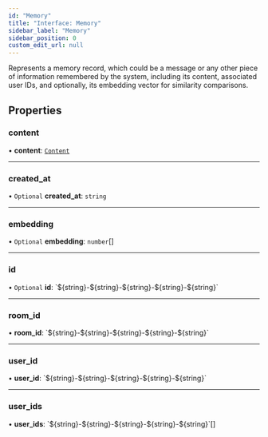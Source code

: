 ```yaml
---
id: "Memory"
title: "Interface: Memory"
sidebar_label: "Memory"
sidebar_position: 0
custom_edit_url: null
---
```


Represents a memory record, which could be a message or any other piece of information remembered by the system, including its content, associated user IDs, and optionally, its embedding vector for similarity comparisons.

## Properties

### content

• **content**: [`Content`](Content.md)

___

### created\_at

• `Optional` **created\_at**: `string`

___

### embedding

• `Optional` **embedding**: `number`[]

___

### id

• `Optional` **id**: \`$\{string}-$\{string}-$\{string}-$\{string}-$\{string}\`

___

### room\_id

• **room\_id**: \`$\{string}-$\{string}-$\{string}-$\{string}-$\{string}\`

___

### user\_id

• **user\_id**: \`$\{string}-$\{string}-$\{string}-$\{string}-$\{string}\`

___

### user\_ids

• **user\_ids**: \`$\{string}-$\{string}-$\{string}-$\{string}-$\{string}\`[]
